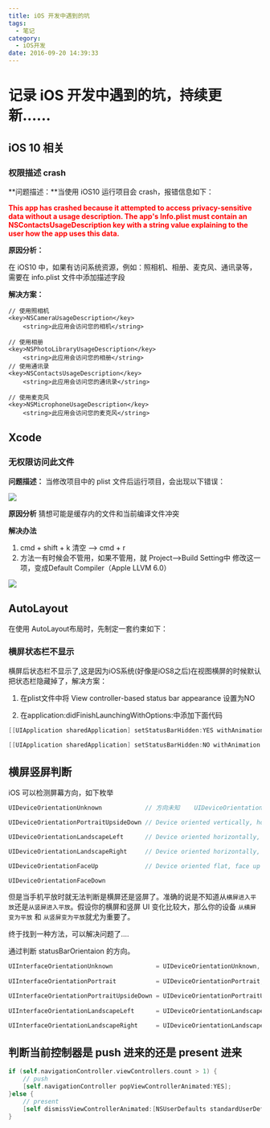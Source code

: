 ```yaml
---
title: iOS 开发中遇到的坑
tags:
  - 笔记
category:
  - iOS开发
date: 2016-09-20 14:39:33
---
```


# 记录 iOS 开发中遇到的坑，持续更新......
## iOS 10 相关

### 权限描述 crash 
**问题描述：**当使用 iOS10 运行项目会 crash，报错信息如下：

<font color=red>**This app has crashed because it attempted to access privacy-sensitive data without a usage description.  The app's Info.plist must contain an NSContactsUsageDescription key with a string value explaining to the user how the app uses this data.**</font>

**原因分析：**

在 iOS10 中，如果有访问系统资源，例如：照相机、相册、麦克风、通讯录等，需要在 info.plist 文件中添加描述字段

**解决方案：**

<!--more-->

```
// 使用照相机
<key>NSCameraUsageDescription</key>    
	<string>此应用会访问您的相机</string>

// 使用相册
<key>NSPhotoLibraryUsageDescription</key>
    <string>此应用会访问您的相册</string>
// 使用通讯录
<key>NSContactsUsageDescription</key>    
	<string>此应用会访问您的通讯录</string>

// 使用麦克风
<key>NSMicrophoneUsageDescription</key>    
	<string>此应用会访问您的麦克风</string>
```

## Xcode

### 无权限访问此文件
**问题描述：**
   当修改项目中的 plist 文件后运行项目，会出现以下错误：

![](https://o9xwn216o.qnssl.com/blog-img/1473670178405.png)

**原因分析**
猜想可能是缓存内的文件和当前编译文件冲突

**解决办法**
1. cmd + shift + k 清空 -—> cmd + r
2. 方法一有时候会不管用，如果不管用，就 Project-->Build Setting中 修改这一项，变成Default Compiler（Apple LLVM 6.0） 

![](https://o9xwn216o.qnssl.com/blog-img/1473670782316.png)

## AutoLayout
在使用 AutoLayout布局时，先制定一套约束如下：



### 横屏状态栏不显示
横屏后状态栏不显示了,这是因为iOS系统(好像是iOS8之后)在视图横屏的时候默认把状态栏隐藏掉了，解决方案：

1. 在plist文件中将 View controller-based status bar appearance 设置为NO

2. 在application:didFinishLaunchingWithOptions:中添加下面代码

```objectivec
[[UIApplication sharedApplication] setStatusBarHidden:YES withAnimation:UIStatusBarAnimationNone];

[[UIApplication sharedApplication] setStatusBarHidden:NO withAnimation:UIStatusBarAnimationNone];
```

## 横屏竖屏判断
iOS 可以检测屏幕方向，如下枚举

```objectivec
UIDeviceOrientationUnknown            // 方向未知    UIDeviceOrientationPortrait           // Device oriented vertically, home button on the bottom

UIDeviceOrientationPortraitUpsideDown // Device oriented vertically, home button on the top

UIDeviceOrientationLandscapeLeft      // Device oriented horizontally, home button on the right

UIDeviceOrientationLandscapeRight     // Device oriented horizontally, home button on the left

UIDeviceOrientationFaceUp             // Device oriented flat, face up

UIDeviceOrientationFaceDown  
```
但是当手机平放时就无法判断是横屏还是竖屏了。准确的说是不知道从`横屏进入平放`还是`从竖屏进入平放`。假设你的横屏和竖屏 UI 变化比较大，那么你的设备	`从横屏变为平放` 和 `从竖屏变为平放`就尤为重要了。

终于找到一种方法，可以解决问题了....

通过判断 statusBarOrientaion 的方向。

```objectivec
UIInterfaceOrientationUnknown            = UIDeviceOrientationUnknown,
 
UIInterfaceOrientationPortrait           = UIDeviceOrientationPortrait,

UIInterfaceOrientationPortraitUpsideDown = UIDeviceOrientationPortraitUpsideDown,
    
UIInterfaceOrientationLandscapeLeft      = UIDeviceOrientationLandscapeRight,

UIInterfaceOrientationLandscapeRight     = UIDeviceOrientationLandscapeLeft
```

## 判断当前控制器是 push 进来的还是 present 进来
```objectivec
if (self.navigationController.viewControllers.count > 1) {
	// push 
	[self.navigationController popViewControllerAnimated:YES];
}else {
	// present
	[self dismissViewControllerAnimated:[NSUserDefaults standardUserDefaults].userAnimated completion:nil];
}
```

